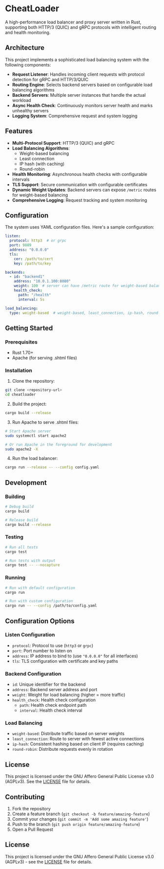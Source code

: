 # CheatLoader

A high-performance load balancer and proxy server written in Rust, supporting both HTTP/3 (QUIC) and gRPC protocols with intelligent routing and health monitoring.

## Architecture

This project implements a sophisticated load balancing system with the following components:

- **Request Listener**: Handles incoming client requests with protocol detection for gRPC and HTTP/3/QUIC
- **Routing Engine**: Selects backend servers based on configurable load balancing algorithms
- **Backend Servers**: Multiple server instances that handle the actual workload
- **Async Health Check**: Continuously monitors server health and marks unhealthy servers
- **Logging System**: Comprehensive request and system logging

## Features

- **Multi-Protocol Support**: HTTP/3 (QUIC) and gRPC
- **Load Balancing Algorithms**:
  - Weight-based balancing
  - Least connection
  - IP hash (with caching)
  - Round-robin
- **Health Monitoring**: Asynchronous health checks with configurable intervals
- **TLS Support**: Secure communication with configurable certificates
- **Dynamic Weight Updates**: Backend servers can expose `/metric` routes for weight-based balancing
- **Comprehensive Logging**: Request tracking and system monitoring

## Configuration

The system uses YAML configuration files. Here's a sample configuration:

```yaml
listen:
  protocol: http3  # or grpc
  port: 9889
  address: "0.0.0.0"
  tls:
    cer: /path/to/cert
    key: /path/to/key

backends:
  - id: "backend1"
    address: "10.0.1.100:8080"
    weight: 100  # server can have /metric route for weight-based balancing
    health_check:
      path: "/health"
      interval: 5s

load_balancing:
  type: weight-based  # weight-based, least_connection, ip-hash, round-robin
```

## Getting Started

### Prerequisites

- Rust 1.70+ 
- Apache (for serving .shtml files)

### Installation

1. Clone the repository:
```bash
git clone <repository-url>
cd cheatloader
```

2. Build the project:
```bash
cargo build --release
```

3. Run Apache to serve .shtml files:
```bash
# Start Apache server
sudo systemctl start apache2

# Or run Apache in the foreground for development
sudo apache2 -X
```

4. Run the load balancer:
```bash
cargo run --release -- --config config.yaml
```

## Development

### Building

```bash
# Debug build
cargo build

# Release build
cargo build --release
```

### Testing

```bash
# Run all tests
cargo test

# Run tests with output
cargo test -- --nocapture
```

### Running

```bash
# Run with default configuration
cargo run

# Run with custom configuration
cargo run -- --config /path/to/config.yaml
```

## Configuration Options

### Listen Configuration
- `protocol`: Protocol to use (`http3` or `grpc`)
- `port`: Port number to listen on
- `address`: IP address to bind to (use `"0.0.0.0"` for all interfaces)
- `tls`: TLS configuration with certificate and key paths

### Backend Configuration
- `id`: Unique identifier for the backend
- `address`: Backend server address and port
- `weight`: Weight for load balancing (higher = more traffic)
- `health_check`: Health check configuration
  - `path`: Health check endpoint path
  - `interval`: Health check interval

### Load Balancing
- `weight-based`: Distribute traffic based on server weights
- `least_connection`: Route to server with fewest active connections
- `ip-hash`: Consistent hashing based on client IP (requires caching)
- `round-robin`: Distribute requests evenly in rotation

## License

This project is licensed under the GNU Affero General Public License v3.0 (AGPLv3). See the [LICENSE](LICENSE) file for details.

## Contributing

1. Fork the repository
2. Create a feature branch (`git checkout -b feature/amazing-feature`)
3. Commit your changes (`git commit -m 'Add some amazing feature'`)
4. Push to the branch (`git push origin feature/amazing-feature`)
5. Open a Pull Request

## License

This project is licensed under the GNU Affero General Public License v3.0 (AGPLv3) - see the [LICENSE](LICENSE) file for details.
